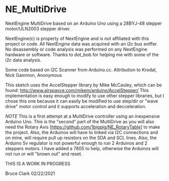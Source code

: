 # NE_MultiDrive
NextEngine MultiDrive  based on an Arduino Uno using a 28BYJ-48 stepper motor/ULN2003 stepper driver.

NextEngine(c) is property of NextEngine and is not affiliated with this project or code.
All NextEngine data was acquired with an i2c bus sniffer. No disassembly or code analysis
was performed on any NextEngine hardware or software. Thanks to dot_bob for helping me
with some of the i2c data analysis.

Some code based on I2C Scanner from Arduino.cc.
Attribution to Krodal, Nick Gammon, Anonymous

This sketch uses the AccelStepper library by Mike McCauley, which can be found:
http://www.airspayce.com/mikem/arduino/AccelStepper/
This implementation is easy enough to modify to use other stepper libraries, but I
chose this one because it can easily be modified to use step/dir or "wave drive" motor control
and it supports acceleration and decceleration.

_NOTE_
This is a first attempt at a MultiDrive controller using an inexpensive Arduino Uno.  This is the "second" part of the MultiDrive as you will also need the Rotary Axis [https://github.com/1bigpig/NE_RotaryTable] to make the project.  Also, the Arduinos will have to linked via I2C connections and on mine, will require pull up resistors on the SDA and SCL lines.  Also, the Arduino 5v regulator is not powerful enough to run 2 Arduinos and 2 steppers motors.  I have added a 7805 to help, otherwise the Arduinos will not run or will "brown out" and reset.

THIS IS A WORK IN PROGRESS

Bruce Clark
02/22/2021

